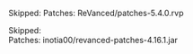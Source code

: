 Skipped:
Patches: ReVanced/patches-5.4.0.rvp

Skipped:  
Patches: inotia00/revanced-patches-4.16.1.jar      
